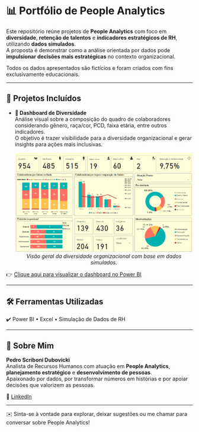# 📊 Portfólio de People Analytics

Este repositório reúne projetos de **People Analytics** com foco em **diversidade**, **retenção de talentos** e **indicadores estratégicos de RH**, utilizando **dados simulados**.  
A proposta é demonstrar como a análise orientada por dados pode **impulsionar decisões mais estratégicas** no contexto organizacional.

Todos os dados apresentados são fictícios e foram criados com fins exclusivamente educacionais.

---

## 📁 Projetos Incluídos

- **🔎 Dashboard de Diversidade**  
  Análise visual sobre a composição do quadro de colaboradores considerando gênero, raça/cor, PCD, faixa etária, entre outros indicadores.  
  O objetivo é trazer visibilidade para a diversidade organizacional e gerar insights para ações mais inclusivas.

  <p align="center">
    <img src="./images/diversidade_image.png" alt="Dashboard de Diversidade" width="600"/>
    <br />
    <em>Visão geral da diversidade organizacional com base em dados simulados.</em>
  </p>

👉 [Clique aqui para visualizar o dashboard no Power BI](https://app.fabric.microsoft.com/view?r=eyJrIjoiMDM2MGZiYzYtZmY1Ny00N2E4LTg1MzQtMjg1MzZlZTdkMmM5IiwidCI6ImY2MGU0YzU5LTdmY2QtNGUwNC1hOTE3LTU4MTVmZjljNjgyYSJ9)

---

## 🛠️ Ferramentas Utilizadas

✔️ Power BI • Excel • Simulação de Dados de RH

---

## 👤 Sobre Mim

**Pedro Scriboni Dubovicki**  
Analista de Recursos Humanos com atuação em **People Analytics**, **planejamento estratégico** e **desenvolvimento de pessoas**.  
Apaixonado por dados, por transformar números em histórias e por apoiar decisões que valorizem as pessoas.

📎 [LinkedIn](https://www.linkedin.com/in/dubovicki/)

---

✉️ Sinta-se à vontade para explorar, deixar sugestões ou me chamar para conversar sobre People Analytics!

